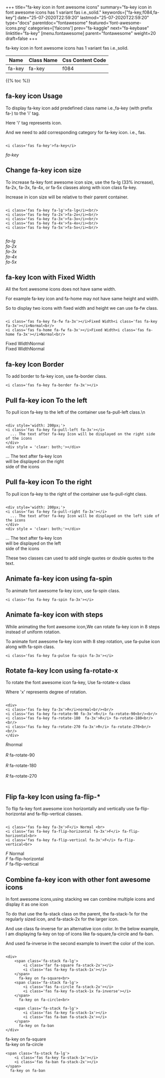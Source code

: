 +++
title="fa-key icon in font awesome icons"
summary="fa-key icon in font awesome icons has 1 variant fas i.e.,solid."
keywords=["fa-key,f084,fa-key"]
date="25-07-2020T22:59:20"
lastmod="25-07-2020T22:59:20"
type="docs"
parentdoc="fontawesome"
featured='font-awesome-icons.png'
categories=['faicons']
prev="fa-kaggle"
next="fa-keybase"
linktitle="fa-key"
[menu.fontawesome]
parent="fontawesome"
weight=20
draft=false
+++


fa-key icon in font awesome icons has 1 variant fas i.e.,solid.

<div class='table-responsive'><table class='table'><thead><tr><th>Name</th><th>Class Name</th><th>Css Content Code</th></tr></thead><tbody><tr><td>fa-key</td><td>fa-key</td><td>f084</td></tr></tbody></table></div>


{{% toc %}}


## fa-key icon Usage

To display fa-key icon add predefined class name i.e.,fa-key (with prefix fa-) to the 'i' tag.

Here 'i' tag represents icon.

And we need to add corresponding category for fa-key icon. i.e., fas.


```

<i class='fas fa-key'>fa-key</i>
```

<i class='fas fa-key'>fa-key</i>




## Change fa-key icon size
To increase fa-key font awesome icon size, use the fa-lg (33% increase), fa-2x, fa-3x, fa-4x, or fa-5x classes along with icon class fa-key.

Increase in icon size will be relative to their parent container. 

```

<i class='fas fa-key fa-lg'>fa-lg</i><br/>
<i class='fas fa-key fa-2x'>fa-2x</i><br/>
<i class='fas fa-key fa-3x'>fa-3x</i><br/>
<i class='fas fa-key fa-4x'>fa-4x</i><br/>
<i class='fas fa-key fa-5x'>fa-5x</i><br/>
            
```

<i class='fas fa-key fa-lg'>fa-lg</i><br/>
<i class='fas fa-key fa-2x'>fa-2x</i><br/>
<i class='fas fa-key fa-3x'>fa-3x</i><br/>
<i class='fas fa-key fa-4x'>fa-4x</i><br/>
<i class='fas fa-key fa-5x'>fa-5x</i><br/>
            



## fa-key Icon with Fixed Width 

All the font awesome icons does not have same width.

For example fa-key icon and fa-home may not have same height and width.

So to display two icons with fixed width and height we can use fa-fw class.


```

<i class='fas fa-key fa-fw fa-3x'></i>Fixed Width<i class='fas fa-key fa-3x'></i>Normal<br/>
<i class='fas fa-home fa-fw fa-3x'></i>Fixed Width<i class='fas fa-home fa-3x'></i>Normal<br/>
```

<i class='fas fa-key fa-fw fa-3x'></i>Fixed Width<i class='fas fa-key fa-3x'></i>Normal<br/>
<i class='fas fa-home fa-fw fa-3x'></i>Fixed Width<i class='fas fa-home fa-3x'></i>Normal<br/>



## fa-key Icon Border 

To add border to fa-key icon, use fa-border class.


```
<i class='fas fa-key fa-border fa-3x'></i>

```
<i class='fas fa-key fa-border fa-3x'></i>





## Pull fa-key icon To the left

To pull icon fa-key to the left of the container use fa-pull-left class.\n

```

<div style='width: 200px;'>
<i class='fas fa-key fa-pull-left fa-3x'></i>
  ... The text after fa-key Icon will be displayed on the right side of the icons
</div>
<div style = 'clear: both;'></div>
```

<div style='width: 200px;'>
<i class='fas fa-key fa-pull-left fa-3x'></i>
  ... The text after fa-key Icon will be displayed on the right side of the icons
</div>
<div style = 'clear: both;'></div>




## Pull fa-key icon To the right
To pull icon fa-key to the right of the container use fa-pull-right class.

```

<div style='width: 200px;'>
<i class='fas fa-key fa-pull-right fa-3x'></i>
  ... The text after fa-key Icon will be displayed on the left side of the icons
</div>
<div style = 'clear: both;'></div>
```

<div style='width: 200px;'>
<i class='fas fa-key fa-pull-right fa-3x'></i>
  ... The text after fa-key Icon will be displayed on the left side of the icons
</div>
<div style = 'clear: both;'></div>

These two classes can used to add single quotes or double quotes to the text.


## Animate fa-key icon using fa-spin
To animate font awesome fa-key icon, use fa-spin class.

```
<i class='fas fa-key fa-spin fa-3x'></i>
```
<i class='fas fa-key fa-spin fa-3x'></i>




## Animate fa-key icon with steps
While animating the font awesome icon,We can rotate fa-key icon in 8 steps instead of uniform rotation.

To animate font awesome fa-key icon with 8 step rotation, use fa-pulse icon along with fa-spin class.


```
<i class='fas fa-key fa-pulse fa-spin fa-3x'></i>

```
<i class='fas fa-key fa-pulse fa-spin fa-3x'></i>





## Rotate fa-key Icon using fa-rotate-x
To rotate the font awesome icon fa-key, Use fa-rotate-x class

Where 'x' represents degree of rotation.


```

<div>
<i class='fas fa-key fa-3x'>R</i>normal<br/><br/>
<i class='fas fa-key fa-rotate-90 fa-3x'>R</i> fa-rotate-90<br/><br/> 
<i class='fas fa-key fa-rotate-180  fa-3x'>R</i> fa-rotate-180<br/><br/> 
<i class='fas fa-key fa-rotate-270 fa-3x'>R</i> fa-rotate-270<br/><br/>
</div>
```

<div>
<i class='fas fa-key fa-3x'>R</i>normal<br/><br/>
<i class='fas fa-key fa-rotate-90 fa-3x'>R</i> fa-rotate-90<br/><br/> 
<i class='fas fa-key fa-rotate-180  fa-3x'>R</i> fa-rotate-180<br/><br/> 
<i class='fas fa-key fa-rotate-270 fa-3x'>R</i> fa-rotate-270<br/><br/>
</div>




## Flip fa-key Icon using fa-flip-*
To flip fa-key font awesome icon horizontally and vertically use fa-flip-horizontal and fa-flip-vertical classes. 

```

<i class='fas fa-key fa-3x'>F</i> Normal <br>
<i class='fas fa-key fa-flip-horizontal fa-3x'>F</i> fa-flip-horizontal<br>
<i class='fas fa-key fa-flip-vertical fa-3x'>F</i> fa-flip-vertical<br>
```

<i class='fas fa-key fa-3x'>F</i> Normal <br>
<i class='fas fa-key fa-flip-horizontal fa-3x'>F</i> fa-flip-horizontal<br>
<i class='fas fa-key fa-flip-vertical fa-3x'>F</i> fa-flip-vertical<br>




## Combine fa-key icon with other font awesome icons
In font awesome icons,using stacking we can combine multiple icons and display it as one icon 

To do that use the fa-stack class on the parent, the fa-stack-1x for the regularly sized icon, and fa-stack-2x for the larger icon.

And use class fa-inverse for an alternative icon color. 
In the below example, I am displaying fa-key on top of icons like fa-square,fa-circle and fa-ban.

And used fa-inverse in the second example to invert the color of the icon.

```

<div>
    <span class='fa-stack fa-lg'>
        <i class='far fa-square fa-stack-2x'></i>
        <i class='fas fa-key fa-stack-1x'></i>
    </span>
      fa-key on fa-square<br>
    <span class='fa-stack fa-lg'>
        <i class='fas fa-circle fa-stack-2x'></i>
        <i class='fas fa-key fa-stack-1x fa-inverse'></i>
    </span>
      fa-key on fa-circle<br>

    <span class='fa-stack fa-lg'>
        <i class='fas fa-key fa-stack-1x'></i>
        <i class='fas fa-ban fa-stack-2x'></i>
    </span>
      fa-key on fa-ban
</div>
```

<div>
    <span class='fa-stack fa-lg'>
        <i class='far fa-square fa-stack-2x'></i>
        <i class='fas fa-key fa-stack-1x'></i>
    </span>
      fa-key on fa-square<br>
    <span class='fa-stack fa-lg'>
        <i class='fas fa-circle fa-stack-2x'></i>
        <i class='fas fa-key fa-stack-1x fa-inverse'></i>
    </span>
      fa-key on fa-circle<br>

    <span class='fa-stack fa-lg'>
        <i class='fas fa-key fa-stack-1x'></i>
        <i class='fas fa-ban fa-stack-2x'></i>
    </span>
      fa-key on fa-ban
</div>






